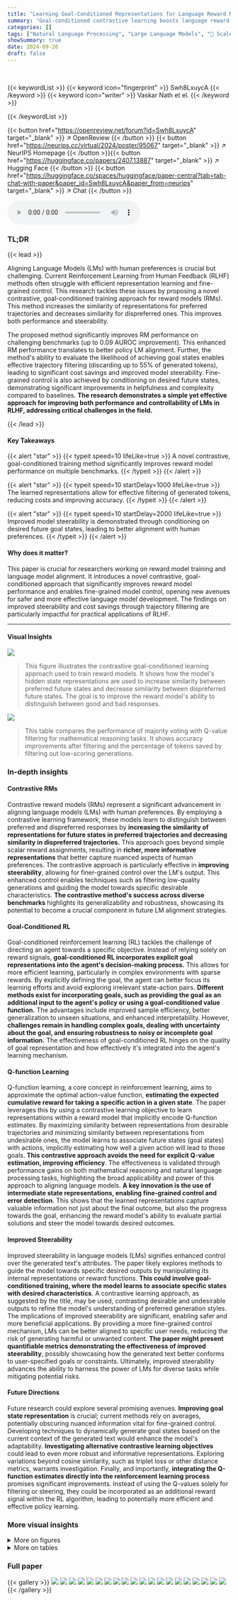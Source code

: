 ```yaml
---
title: "Learning Goal-Conditioned Representations for Language Reward Models"
summary: "Goal-conditioned contrastive learning boosts language reward model performance and enables better control of language model generation."
categories: []
tags: ["Natural Language Processing", "Large Language Models", "🏢 Scale AI",]
showSummary: true
date: 2024-09-26
draft: false
---
```


<br>

{{< keywordList >}}
{{< keyword icon="fingerprint" >}} Swh8LxuycA {{< /keyword >}}
{{< keyword icon="writer" >}} Vaskar Nath et el. {{< /keyword >}}
 
{{< /keywordList >}}

{{< button href="https://openreview.net/forum?id=Swh8LxuycA" target="_blank" >}}
↗ OpenReview
{{< /button >}}
{{< button href="https://neurips.cc/virtual/2024/poster/95067" target="_blank" >}}
↗ NeurIPS Homepage
{{< /button >}}{{< button href="https://huggingface.co/papers/2407.13887" target="_blank" >}}
↗ Hugging Face
{{< /button >}}
{{< button href="https://huggingface.co/spaces/huggingface/paper-central?tab=tab-chat-with-paper&paper_id=Swh8LxuycA&paper_from=neurips" target="_blank" >}}
↗ Chat
{{< /button >}}



<audio controls>
    <source src="https://ai-paper-reviewer.com/Swh8LxuycA/podcast.wav" type="audio/wav">
    Your browser does not support the audio element.
</audio>


### TL;DR


{{< lead >}}

Aligning Language Models (LMs) with human preferences is crucial but challenging. Current Reinforcement Learning from Human Feedback (RLHF) methods often struggle with efficient representation learning and fine-grained control. This research tackles these issues by proposing a novel contrastive, goal-conditioned training approach for reward models (RMs).  This method increases the similarity of representations for preferred trajectories and decreases similarity for dispreferred ones.  This improves both performance and steerability. 

The proposed method significantly improves RM performance on challenging benchmarks (up to 0.09 AUROC improvement). This enhanced RM performance translates to better policy LM alignment. Further, the method's ability to evaluate the likelihood of achieving goal states enables effective trajectory filtering (discarding up to 55% of generated tokens), leading to significant cost savings and improved model steerability.  Fine-grained control is also achieved by conditioning on desired future states, demonstrating significant improvements in helpfulness and complexity compared to baselines. **The research demonstrates a simple yet effective approach for improving both performance and controllability of LMs in RLHF, addressing critical challenges in the field.**

{{< /lead >}}


#### Key Takeaways

{{< alert "star" >}}
{{< typeit speed=10 lifeLike=true >}} A novel contrastive, goal-conditioned training method significantly improves reward model performance on multiple benchmarks. {{< /typeit >}}
{{< /alert >}}

{{< alert "star" >}}
{{< typeit speed=10 startDelay=1000 lifeLike=true >}} The learned representations allow for effective filtering of generated tokens, reducing costs and improving accuracy. {{< /typeit >}}
{{< /alert >}}

{{< alert "star" >}}
{{< typeit speed=10 startDelay=2000 lifeLike=true >}} Improved model steerability is demonstrated through conditioning on desired future goal states, leading to better alignment with human preferences. {{< /typeit >}}
{{< /alert >}}

#### Why does it matter?
This paper is crucial for researchers working on reward model training and language model alignment.  It introduces a novel contrastive, goal-conditioned approach that significantly improves reward model performance and enables fine-grained model control, opening new avenues for safer and more effective language model development.  The findings on improved steerability and cost savings through trajectory filtering are particularly impactful for practical applications of RLHF.

------
#### Visual Insights



![](https://ai-paper-reviewer.com/Swh8LxuycA/figures_1_1.jpg)

> This figure illustrates the contrastive goal-conditioned learning approach used to train reward models. It shows how the model's hidden state representations are used to increase similarity between preferred future states and decrease similarity between dispreferred future states. The goal is to improve the reward model's ability to distinguish between good and bad responses.





![](https://ai-paper-reviewer.com/Swh8LxuycA/tables_7_1.jpg)

> This table compares the performance of majority voting with Q-value filtering for mathematical reasoning tasks.  It shows accuracy improvements after filtering and the percentage of tokens saved by filtering out low-scoring generations.





### In-depth insights


#### Contrastive RMs
Contrastive reward models (RMs) represent a significant advancement in aligning language models (LMs) with human preferences.  By employing a contrastive learning framework, these models learn to distinguish between preferred and dispreferred responses by **increasing the similarity of representations for future states in preferred trajectories and decreasing similarity in dispreferred trajectories.** This approach goes beyond simple scalar reward assignments, resulting in **richer, more informative representations** that better capture nuanced aspects of human preferences.  The contrastive approach is particularly effective in **improving steerability**, allowing for finer-grained control over the LM's output. This enhanced control enables techniques such as filtering low-quality generations and guiding the model towards specific desirable characteristics.  **The contrastive method's success across diverse benchmarks** highlights its generalizability and robustness, showcasing its potential to become a crucial component in future LM alignment strategies.

#### Goal-Conditioned RL
Goal-conditioned reinforcement learning (RL) tackles the challenge of directing an agent towards a specific objective.  Instead of relying solely on reward signals, **goal-conditioned RL incorporates explicit goal representations into the agent's decision-making process.** This allows for more efficient learning, particularly in complex environments with sparse rewards.  By explicitly defining the goal, the agent can better focus its learning efforts and avoid exploring irrelevant state-action pairs.  **Different methods exist for incorporating goals, such as providing the goal as an additional input to the agent's policy or using a goal-conditioned value function.**  The advantages include improved sample efficiency, better generalization to unseen situations, and enhanced interpretability. However, **challenges remain in handling complex goals, dealing with uncertainty about the goal, and ensuring robustness to noisy or incomplete goal information.** The effectiveness of goal-conditioned RL hinges on the quality of goal representation and how effectively it's integrated into the agent's learning mechanism.

#### Q-function Learning
Q-function learning, a core concept in reinforcement learning, aims to approximate the optimal action-value function, **estimating the expected cumulative reward for taking a specific action in a given state**.  The paper leverages this by using a contrastive learning objective to learn representations within a reward model that implicitly encode Q-function estimates.  By maximizing similarity between representations from desirable trajectories and minimizing similarity between representations from undesirable ones, the model learns to associate future states (goal states) with actions, implicitly estimating how well a given action will lead to those goals.  **This contrastive approach avoids the need for explicit Q-value estimation, improving efficiency**. The effectiveness is validated through performance gains on both mathematical reasoning and natural language processing tasks, highlighting the broad applicability and power of this approach to aligning language models.  **A key innovation is the use of intermediate state representations, enabling fine-grained control and error detection**. This shows that the learned representations capture valuable information not just about the final outcome, but also the progress towards the goal, enhancing the reward model's ability to evaluate partial solutions and steer the model towards desired outcomes.

#### Improved Steerability
Improved steerability in language models (LMs) signifies enhanced control over the generated text's attributes.  The paper likely explores methods to guide the model towards specific desired outputs by manipulating its internal representations or reward functions. **This could involve goal-conditioned training, where the model learns to associate specific states with desired characteristics**.  A contrastive learning approach, as suggested by the title, may be used, contrasting desirable and undesirable outputs to refine the model's understanding of preferred generation styles. The implications of improved steerability are significant, enabling safer and more beneficial applications. By providing a more fine-grained control mechanism, LMs can be better aligned to specific user needs, reducing the risk of generating harmful or unwanted content. **The paper might present quantifiable metrics demonstrating the effectiveness of improved steerability**, possibly showcasing how the generated text better conforms to user-specified goals or constraints.  Ultimately, improved steerability advances the ability to harness the power of LMs for diverse tasks while mitigating potential risks.

#### Future Directions
Future research could explore several promising avenues.  **Improving goal state representation** is crucial; current methods rely on averages, potentially obscuring nuanced information vital for fine-grained control.  Developing techniques to dynamically generate goal states based on the current context of the generated text would enhance the model's adaptability.  **Investigating alternative contrastive learning objectives** could lead to even more robust and informative representations.  Exploring variations beyond cosine similarity, such as triplet loss or other distance metrics, warrants investigation.  Finally, and importantly, **integrating the Q-function estimates directly into the reinforcement learning process** promises significant improvements.  Instead of using the Q-values solely for filtering or steering, they could be incorporated as an additional reward signal within the RL algorithm, leading to potentially more efficient and effective policy learning.


### More visual insights

<details>
<summary>More on figures
</summary>


![](https://ai-paper-reviewer.com/Swh8LxuycA/figures_5_1.jpg)

> This figure compares the Area Under the Receiver Operating Characteristic curve (AUROC) scores for two reward models: the baseline Codellama 7b Reward model and the proposed Q-Function 7b Reward model.  The AUROC scores are calculated for each model's ability to distinguish between correct and incorrect solutions generated by a base model across multiple mathematical reasoning benchmarks (GSM8k, MATH, algebra222, GSM-Hard, Asdiv, mawps, and svamp). The results show that the Q-Function 7b Reward model consistently outperforms the baseline Codellama 7b Reward model on all benchmarks, indicating that the proposed contrastive goal-conditioned training improves the reward model's ability to evaluate the quality of generated solutions.


![](https://ai-paper-reviewer.com/Swh8LxuycA/figures_6_1.jpg)

> This figure compares the Area Under the Receiver Operating Characteristic curve (AUROC) scores for two different reward models (Codellama 7b Reward and Q-Function 7b Reward) when evaluating partial generations on the GSM8K and MATH datasets.  The x-axis represents the percentage of the generated sequence considered, while the y-axis shows the AUROC score. The error bars represent the 95% confidence interval, indicating the variability in the results.  The plot demonstrates that the Q-Function reward model exhibits a consistent and incremental improvement in AUROC as more of the generated sequence is considered, while the Codellama 7b Reward model shows more variability.  This suggests that the Q-Function model's learned representations better capture the likelihood of achieving a goal state at intermediate steps.


![](https://ai-paper-reviewer.com/Swh8LxuycA/figures_7_1.jpg)

> This figure compares the Area Under the Receiver Operating Characteristic curve (AUROC) scores for two reward models: the baseline Codellama 7b Reward and the proposed Q-Function 7b Reward. The AUROC scores are calculated based on the rewards assigned to greedy generations of a base model across multiple mathematical reasoning benchmarks.  The Q-Function model shows significant improvements in AUROC compared to the baseline model across various benchmarks, indicating better performance in distinguishing correct from incorrect solutions.


![](https://ai-paper-reviewer.com/Swh8LxuycA/figures_21_1.jpg)

> The figure compares the Area Under the Receiver Operating Characteristic curve (AUROC) scores for two reward models (Q-Function 7b Reward and Codellama 7b Reward) when evaluating partial generations (i.e., only a certain percentage of the generated sequence is considered).  The x-axis represents the percentage of the generated sequence considered, and the y-axis represents the AUROC score.  The Q-Function model shows a consistent improvement in AUROC as more of the sequence is considered, while the performance of the Codellama model fluctuates more. Error bars represent 95% confidence intervals.


![](https://ai-paper-reviewer.com/Swh8LxuycA/figures_23_1.jpg)

> This figure compares the performance of two reward models (Codellama 7b Reward and Q-Function 7b Reward) on several math benchmarks. The AUROC (Area Under the Receiver Operating Characteristic curve) scores are shown for each benchmark.  The Q-Function 7b Reward model, which is the proposed model in the paper, consistently outperforms the baseline Codellama 7b Reward model across all benchmarks.


![](https://ai-paper-reviewer.com/Swh8LxuycA/figures_24_1.jpg)

> The figure presents a bar chart comparing the Area Under the Receiver Operating Characteristic curve (AUROC) scores of two reward models: the baseline Codellama 7b Reward and the proposed Q-Function 7b Reward. The AUROC scores are shown for several math benchmarks, including GSM8K, MATH, algebra222, GSM-Hard, Asdiv, mawps, and svamp. The chart visually demonstrates the improvement in performance achieved by the proposed Q-Function 7b Reward model across these benchmarks.


![](https://ai-paper-reviewer.com/Swh8LxuycA/figures_24_2.jpg)

> The figure compares the Area Under the Receiver Operating Characteristic curve (AUROC) scores for two reward models on several mathematical reasoning benchmarks.  The baseline model is Codellama 7b Reward, while the proposed model is Q-Function 7b Reward.  The AUROC scores represent how well each model can distinguish between correct and incorrect solutions generated by a base language model. The higher the AUROC score, the better the performance. The benchmarks shown include GSM8K, MATH, algebra222, GSM-Hard, Asdiv, mawps, and svamp, illustrating the performance across both in-distribution and out-of-distribution datasets. The results show consistent improvements across all benchmarks using the Q-Function 7b Reward method.


![](https://ai-paper-reviewer.com/Swh8LxuycA/figures_25_1.jpg)

> This figure compares the Area Under the Receiver Operating Characteristic curve (AUROC) scores for two reward models: the baseline Codellama 7b Reward model and the proposed Q-Function 7b Reward model.  The AUROC scores are calculated on the rewards assigned by each model to the greedy generations from a base language model across multiple math benchmarks (GSM8k, MATH, algebra222, GSM-Hard, Asdiv, mawps, and svamp). The results show that the proposed Q-Function 7b Reward model consistently achieves higher AUROC scores than the baseline, indicating an improved ability to distinguish between correct and incorrect solutions.


![](https://ai-paper-reviewer.com/Swh8LxuycA/figures_25_2.jpg)

> This figure compares the Area Under the Receiver Operating Characteristic curve (AUROC) scores of two reward models on various mathematical reasoning benchmarks.  The baseline model is Codellama 7b Reward, and the proposed model is Q-Function 7b Reward.  The AUROC scores reflect the models' ability to distinguish between correct and incorrect solutions generated by a base language model. The comparison demonstrates the improved performance of the proposed Q-Function 7b Reward model across several benchmarks, indicating its effectiveness in improving the quality of generated responses.


![](https://ai-paper-reviewer.com/Swh8LxuycA/figures_26_1.jpg)

> This figure compares the Area Under the Receiver Operating Characteristic curve (AUROC) scores for two reward models: the baseline Codellama 7b Reward model and the proposed Q-Function 7b Reward model.  The AUROC scores are calculated based on the rewards assigned by each model to the greedy generations from a base model. The comparison is done across multiple mathematical reasoning benchmarks to evaluate the performance of the two models in distinguishing correct from incorrect solutions.


![](https://ai-paper-reviewer.com/Swh8LxuycA/figures_26_2.jpg)

> This figure compares the Area Under the Receiver Operating Characteristic curve (AUROC) scores of two reward models on several mathematical reasoning benchmarks. The baseline model is Codellama 7b Reward, while the proposed model is Q-Function 7b Reward. The AUROC scores reflect the models' ability to distinguish between correct and incorrect solutions generated by a base language model.  The results show the improved performance of the Q-Function 7b Reward model across the benchmarks, demonstrating its effectiveness in identifying correct solutions.


![](https://ai-paper-reviewer.com/Swh8LxuycA/figures_27_1.jpg)

> This figure compares the Area Under the Receiver Operating Characteristic curve (AUROC) scores for two different reward models when evaluating partial generations (i.e., only a portion of the generated sequence is considered).  The x-axis represents the percentage of the generated sequence considered for scoring, ranging from 0% to 100%. The y-axis shows the AUROC scores. Two reward models are compared: the baseline Codellama 7b Reward model and the proposed Q-Function 7b Reward model. Error bars indicate the 95% confidence intervals. The results demonstrate that the Q-Function model consistently achieves higher AUROC scores and shows a more stable and incremental improvement as more of the sequence is provided. In contrast, the baseline model exhibits greater variability in its performance and does not demonstrate as consistent an improvement.


![](https://ai-paper-reviewer.com/Swh8LxuycA/figures_29_1.jpg)

> The figure shows the Area Under the Receiver Operating Characteristic curve (AUROC) scores for two different reward models: the baseline Codellama 7b Reward and the proposed Q-Function 7b Reward model. The AUROC scores are calculated for several mathematical reasoning benchmarks, comparing the performance of both models in assigning rewards to the greedy generation from a base model.


![](https://ai-paper-reviewer.com/Swh8LxuycA/figures_30_1.jpg)

> This figure compares the performance of two reward models, Codellama 7b Reward (baseline) and Q-Function 7b Reward (proposed), on several mathematical reasoning benchmarks. The AUROC (Area Under the Receiver Operating Characteristic curve) score is used to evaluate the models' ability to distinguish between correct and incorrect solutions generated by a base model.  The results indicate that the Q-Function 7b Reward model, which incorporates a contrastive goal-conditioned training approach, achieves higher AUROC scores compared to the baseline model across various benchmarks.


</details>




<details>
<summary>More on tables
</summary>


![](https://ai-paper-reviewer.com/Swh8LxuycA/tables_8_1.jpg)
> This table compares the accuracy of policy models trained using Proximal Policy Optimization (PPO) with different reward models: a preference-ranking reward model and the proposed Q-Function reward model.  It shows the average accuracy across four independent runs for both in-distribution (ID) and out-of-distribution (OOD) datasets.  The results are compared to a baseline model and Direct Preference Optimization (DPO).  The full table with confidence intervals is available in Appendix Table 6.

![](https://ai-paper-reviewer.com/Swh8LxuycA/tables_9_1.jpg)
> This table presents a comparison between different approaches for natural language alignment. Part (a) shows that the Q-function reward model outperforms the baseline Llama 8b reward model in terms of accuracy on the Helpful-Harmless dataset. Part (b) demonstrates the effectiveness of using the Q-function model representations for guided decoding, showing improvements in helpfulness, correctness, coherence, and complexity compared to supervised fine-tuning (SFT).

![](https://ai-paper-reviewer.com/Swh8LxuycA/tables_17_1.jpg)
> This table shows the hyperparameters used for training the reward model.  The hyperparameters include batch size, learning rate, representation dimension, contrastive lambda, number of epochs, the preference ranking loss function, the optimizer used, and the random seed.  These settings were used to train both the baseline reward model and the Q-Function reward model, as well as any reward model ablations. 

![](https://ai-paper-reviewer.com/Swh8LxuycA/tables_18_1.jpg)
> This table lists the hyperparameters used for training the policy model using the Proximal Policy Optimization (PPO) algorithm.  The hyperparameters control various aspects of the training process, including batch sizes, learning rates, reward normalization, and the generation length of sequences.  The table provides values for each hyperparameter used in the experiments described in the paper. Note that the representation dimension refers to the dimensionality of the hidden state vectors used in the reward model.

![](https://ai-paper-reviewer.com/Swh8LxuycA/tables_18_2.jpg)
> This table compares the performance of three different methods for training a policy language model using reinforcement learning with human feedback (RLHF).  The methods are: Proximal Policy Optimization (DPO), RLHF with a standard preference-ranking reward model (Codellama PPO), and RLHF with the proposed goal-conditioned Q-function reward model (Q-Function PPO). Performance is evaluated across several math benchmarks, distinguishing between in-distribution (ID) and out-of-distribution (OOD) datasets.  The table shows the average accuracy across four independent runs for each method and benchmark, along with confidence intervals (found in the appendix).

![](https://ai-paper-reviewer.com/Swh8LxuycA/tables_19_1.jpg)
> This table lists the hyperparameters used for training the natural language reward model.  It includes the batch size, learning rate, representation dimension, contrastive lambda, number of epochs, preference ranking loss function, optimizer used, and the random seed.

![](https://ai-paper-reviewer.com/Swh8LxuycA/tables_20_1.jpg)
> This table presents the results of an ablation study comparing two methods for constructing the goal state in a Q-value filtering process.  The 'Last Token' method uses the representation of the last token in the sequence, while the 'Random Token' method randomly samples a token from the sequence.  The table shows that the 'Last Token' method achieves slightly better accuracy and a higher proportion of correct sequences for both the GSM8k and MATH datasets. This suggests that the information contained in the last token of a sequence is more relevant for representing the overall goal than a randomly selected token.

![](https://ai-paper-reviewer.com/Swh8LxuycA/tables_21_1.jpg)
> This table compares the Area Under the Receiver Operating Characteristic curve (AUROC) scores achieved by different methods for training reward models on mathematical reasoning tasks.  It shows the performance across in-distribution (ID) and out-of-distribution (OOD) datasets using three different goal-state sampling techniques: Single Goal State (SGS), Random Sampling (RS), and Average Goal State (AVG). The results help analyze how the choice of goal state representation impacts the performance of the reward model.

![](https://ai-paper-reviewer.com/Swh8LxuycA/tables_22_1.jpg)
> This table presents the Area Under the Receiver Operating Characteristic (AUROC) scores achieved by three different methods of sampling source and goal states during the training of a reward model.  The AUROC scores are given for both in-distribution (ID) and out-of-distribution (OOD) datasets across several math benchmarks.  The three methods are:  1. Random Source and Goal State: Source and goal states are sampled randomly. 2. Late Goal State: Goal states are sampled from later tokens in the sequence. 3. Late Source and Goal State: Both source and goal states are sampled from later tokens in the sequence. The results indicate how the sampling strategy affects the model's performance in identifying correct and incorrect solutions.

![](https://ai-paper-reviewer.com/Swh8LxuycA/tables_23_1.jpg)
> This table compares the performance of majority voting with Q-value filtering for mathematical reasoning.  It shows accuracy, the proportion of correct classifications, the average percentage of generations filtered, and the average percentage of tokens saved by filtering for both GSM8k and MATH datasets.

![](https://ai-paper-reviewer.com/Swh8LxuycA/tables_27_1.jpg)
> This table compares the Area Under the Receiver Operating Characteristic curve (AUROC) scores for different reward model projection strategies across several mathematical reasoning benchmarks. The AUROC score measures the ability of a reward model to correctly distinguish between correct and incorrect solutions.  Two methods are compared: one using a linear layer for the reward head, and the other using a multi-layer perceptron (MLP) with ReLU activation. The table shows the AUROC scores for both in-distribution (ID) and out-of-distribution (OOD) benchmarks.

![](https://ai-paper-reviewer.com/Swh8LxuycA/tables_27_2.jpg)
> This table compares the correlation between Q-values and reward scores at different percentiles (0.2, 0.4, 0.6, 0.8) of model generations for two models: Q-Function (Linear) and Q-Function (MLP).  The Q-Function (Linear) model shows a much higher correlation than the Q-Function (MLP) model across all percentiles. This suggests that using a multi-layer perceptron (MLP) for the reward projection, as in Q-Function (MLP), helps to reduce the correlation between the Q-values and reward scores, potentially mitigating the risk of the model gaming the reward during training.

![](https://ai-paper-reviewer.com/Swh8LxuycA/tables_28_1.jpg)
> This table compares the performance of three different methods for training a policy model: Direct Preference Optimization (DPO), Proximal Policy Optimization (PPO) with a standard preference ranking reward model, and PPO with a reward model trained using the proposed Q-Function method.  The accuracy and 95% confidence intervals are reported for both in-distribution (ID) and out-of-distribution (OOD) benchmark datasets. The results demonstrate the effectiveness of the proposed Q-Function method in improving the policy model's performance, especially for OOD datasets.

![](https://ai-paper-reviewer.com/Swh8LxuycA/tables_31_1.jpg)
> This table presents the results of comparing majority voting with a Q-value filtering method to prune incorrect solutions. It shows the accuracy, proportion of correct solutions, average percentage of filtered generations, and average percentage of tokens saved for both methods on the GSM8k and MATH datasets.  The statistical significance of the accuracy difference between the two approaches is noted.

</details>




### Full paper

{{< gallery >}}
<img src="https://ai-paper-reviewer.com/Swh8LxuycA/1.png" class="grid-w50 md:grid-w33 xl:grid-w25" />
<img src="https://ai-paper-reviewer.com/Swh8LxuycA/2.png" class="grid-w50 md:grid-w33 xl:grid-w25" />
<img src="https://ai-paper-reviewer.com/Swh8LxuycA/3.png" class="grid-w50 md:grid-w33 xl:grid-w25" />
<img src="https://ai-paper-reviewer.com/Swh8LxuycA/4.png" class="grid-w50 md:grid-w33 xl:grid-w25" />
<img src="https://ai-paper-reviewer.com/Swh8LxuycA/5.png" class="grid-w50 md:grid-w33 xl:grid-w25" />
<img src="https://ai-paper-reviewer.com/Swh8LxuycA/6.png" class="grid-w50 md:grid-w33 xl:grid-w25" />
<img src="https://ai-paper-reviewer.com/Swh8LxuycA/7.png" class="grid-w50 md:grid-w33 xl:grid-w25" />
<img src="https://ai-paper-reviewer.com/Swh8LxuycA/8.png" class="grid-w50 md:grid-w33 xl:grid-w25" />
<img src="https://ai-paper-reviewer.com/Swh8LxuycA/9.png" class="grid-w50 md:grid-w33 xl:grid-w25" />
<img src="https://ai-paper-reviewer.com/Swh8LxuycA/10.png" class="grid-w50 md:grid-w33 xl:grid-w25" />
<img src="https://ai-paper-reviewer.com/Swh8LxuycA/11.png" class="grid-w50 md:grid-w33 xl:grid-w25" />
<img src="https://ai-paper-reviewer.com/Swh8LxuycA/12.png" class="grid-w50 md:grid-w33 xl:grid-w25" />
<img src="https://ai-paper-reviewer.com/Swh8LxuycA/13.png" class="grid-w50 md:grid-w33 xl:grid-w25" />
<img src="https://ai-paper-reviewer.com/Swh8LxuycA/14.png" class="grid-w50 md:grid-w33 xl:grid-w25" />
<img src="https://ai-paper-reviewer.com/Swh8LxuycA/15.png" class="grid-w50 md:grid-w33 xl:grid-w25" />
<img src="https://ai-paper-reviewer.com/Swh8LxuycA/16.png" class="grid-w50 md:grid-w33 xl:grid-w25" />
<img src="https://ai-paper-reviewer.com/Swh8LxuycA/17.png" class="grid-w50 md:grid-w33 xl:grid-w25" />
<img src="https://ai-paper-reviewer.com/Swh8LxuycA/18.png" class="grid-w50 md:grid-w33 xl:grid-w25" />
<img src="https://ai-paper-reviewer.com/Swh8LxuycA/19.png" class="grid-w50 md:grid-w33 xl:grid-w25" />
<img src="https://ai-paper-reviewer.com/Swh8LxuycA/20.png" class="grid-w50 md:grid-w33 xl:grid-w25" />
{{< /gallery >}}